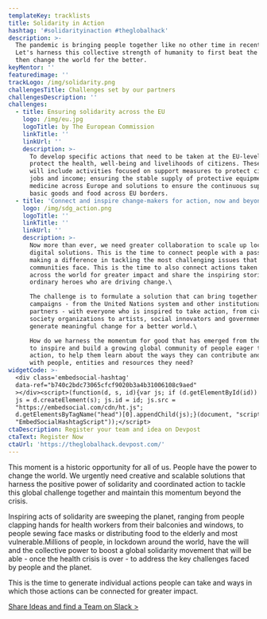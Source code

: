 ```yaml
---
templateKey: tracklists
title: Solidarity in Action
hashtag: '#solidarityinaction #theglobalhack'
description: >-
  The pandemic is bringing people together like no other time in recent history.
  Let's harness this collective strength of humanity to first beat the virus and
  then change the world for the better.
keyMentor: ''
featuredimage: ''
trackLogo: /img/solidarity.png
challengesTitle: Challenges set by our partners
challengesDescription: ''
challenges:
  - title: Ensuring solidarity across the EU
    logo: /img/eu.jpg
    logoTitle: by The European Commission
    linkTitle: ''
    linkUrl: ''
    description: >-
      To develop specific actions that need to be taken at the EU-level to
      protect the health, well-being and livelihoods of citizens. These actions
      will include activities focused on support measures to protect citizen's
      jobs and income; ensuring the stable supply of protective equipment and
      medicine across Europe and solutions to ensure the continuous supply of
      basic goods and food across EU borders.
  - title: 'Connect and inspire change-makers for action, now and beyond the crisis'
    logo: /img/sdg_action.png
    logoTitle: ''
    linkTitle: ''
    linkUrl: ''
    description: >-
      Now more than ever, we need greater collaboration to scale up local and
      digital solutions. This is the time to connect people with a passion for
      making a difference in tackling the most challenging issues that our
      communities face. This is the time to also connect actions taken by people
      across the world for greater impact and share the inspiring stories of the
      ordinary heroes who are driving change.\

      The challenge is to formulate a solution that can bring together action
      campaigns - from the United Nations system and other institutional
      partners - with everyone who is inspired to take action, from civil
      society organizations to artists, social innovators and governments, to
      generate meaningful change for a better world.\

      How do we harness the momentum for good that has emerged from the crisis
      to inspire and build a growing global community of people eager to take
      action, to help them learn about the ways they can contribute and connect
      with people, entities and resources they need?
widgetCode: >-
  <div class='embedsocial-hashtag'
  data-ref="b740c2bdc73065cfcf9020b3a4b31006108c9aed"
  ></div><script>(function(d, s, id){var js; if (d.getElementById(id)) {return;}
  js = d.createElement(s); js.id = id; js.src =
  "https://embedsocial.com/cdn/ht.js";
  d.getElementsByTagName("head")[0].appendChild(js);}(document, "script",
  "EmbedSocialHashtagScript"));</script>
ctaDescription: Register your team and idea on Devpost
ctaText: Register Now
ctaUrl: 'https://theglobalhack.devpost.com/'
---
```


This moment is a historic opportunity for all of us. People have the power to change the world. We urgently need creative and scalable solutions that harness the positive power of solidarity and coordinated action to tackle this global challenge together and maintain this momentum beyond the crisis.

Inspiring acts of solidarity are sweeping the planet, ranging from people clapping hands for health workers from their balconies and windows, to people sewing face masks or distributing food to the elderly and most vulnerable.Millions of people, in lockdown around the world, have the will and the collective power to boost a global solidarity movement that will be able - once the health crisis is over - to address the key challenges faced by people and the planet.

This is the time to generate individual actions people can take and ways in which those actions can be connected for greater impact.

[Share Ideas and find a Team on Slack >](http://theglobalhack.com/slack)
